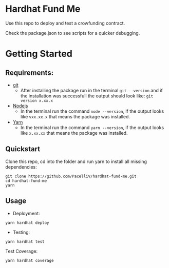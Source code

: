 # Hardhat Fund Me

Use this repo to deploy and test a crowfunding contract.

Check the package.json to see scripts for a quicker debugging.

# Getting Started #
## Requirements:

- [git](https://git-scm.com/book/en/v2/Getting-Started-Installing-Git)
    - After installing the package run in the terminal `git --version` and if the installation was successfull the output should look like: `git version x.xx.x` 
- [Nodejs](https://nodejs.org/en/)
    - In the terminal run the command `node --version`, if the output looks like `vxx.xx.x` that means the package was installed.
- [Yarn](https://yarnpkg.com/getting-started/install)
    - In the terminal run the command `yarn --version`, if the output looks like `x.xx.xx` that means the package was installed.

## Quickstart

Clone this repo, cd into the folder and run yarn to install all missing dependencies: 
```
git clone https://github.com/PacelliV/hardhat-fund-me.git
cd hardhat-fund-me
yarn

```
## Usage

- Deployment: 
```
yarn hardhat deploy
```
- Testing:
```
yarn hardhat test
```
Test Coverage:
```
yarn hardhat coverage
```